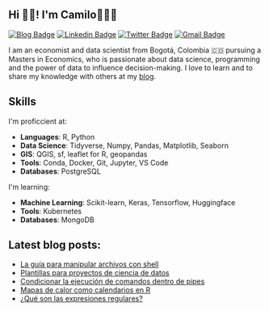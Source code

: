 ## Hi 👋🏻! I'm Camilo👨🏼‍💻

[![Blog Badge](https://img.shields.io/badge/blog-camartinezbu.com-orange)](https://www.camartinezbu.com)
[![Linkedin Badge](https://img.shields.io/badge/-camartinezbu-0072b1?style=flat&logo=Linkedin&logoColor=white)](https://www.linkedin.com/in/camartinezbu/ "Connect on LinkedIn")
[![Twitter Badge](https://img.shields.io/badge/-@camartinezbu-00acee?style=flat&logo=Twitter&logoColor=white)](https://twitter.com/camartinezbu "Follow on Twitter")
[![Gmail Badge](https://img.shields.io/badge/-camartinezbu.contacto@gmail.com-c14438?style=flat&logo=Gmail&logoColor=white)](mailto:camartinezbu.contacto@gmail.com "Connect via Email")


I am an economist and data scientist from Bogotá, Colombia 🇨🇴 pursuing a Masters in Economics, who is passionate about data science, programming and the power of data to influence decision-making. I love to learn and to share my knowledge with others at my [blog].

## Skills

I'm proficcient at:

- **Languages**: R, Python
- **Data Science**: Tidyverse, Numpy, Pandas, Matplotlib, Seaborn
- **GIS**: QGIS, sf, leaflet for R, geopandas
- **Tools**: Conda, Docker, Git, Jupyter, VS Code
- **Databases**: PostgreSQL

I'm learning:

- **Machine Learning**: Scikit-learn, Keras, Tensorflow, Huggingface
- **Tools**: Kubernetes
- **Databases**: MongoDB

## Latest blog posts:

<!-- BLOG-POST-LIST:START -->
- [La guía para manipular archivos con shell](http://www.camartinezbu.com//posts/la-guia-para-manipular-archivos-con-shell/)
- [Plantillas para proyectos de ciencia de datos](http://www.camartinezbu.com//posts/plantillas-para-proyectos-de-ciencia-de-datos/)
- [Condicionar la ejecución de comandos dentro de pipes](http://www.camartinezbu.com//posts/condicionar-la-ejecucion-de-comandos-dentro-de-pipes/)
- [Mapas de calor como calendarios en R](http://www.camartinezbu.com//posts/mapas-de-calor-como-calendarios-en-R/)
- [¿Qué son las expresiones regulares?](http://www.camartinezbu.com//posts/que-son-las-expresiones-regulares/)
<!-- BLOG-POST-LIST:END -->


[blog]: https://camartinezbu.com
[twitter]: https://twitter.com/camartinezbu
[linkedin]: https://www.linkedin.com/in/camartinezbu/

